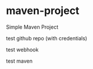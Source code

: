 # maven-project

Simple Maven Project

test github repo (with credentials)

test webhook

test maven
